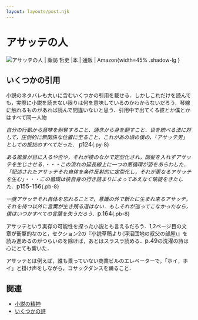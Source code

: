 ```yaml
---
layout: layouts/post.njk
---
```


# アサッテの人

<span class="marginnote img-holder pb-10" >![アサッテの人 | 諏訪 哲史 |本 | 通販 | Amazon](https://m.media-amazon.com/images/I/41sddK+jkvL.jpg){width=45% .shadow-lg }</span>

## いくつかの引用

小説のネタバレも大いに含むいくつかの引用を載せる．しかしこれだけを読んでも，実際に小説を読まない限りは何を意味しているのかわからないだろう．琴線に触れるものがあれば読んで間違いないと思う．<sidenote-number></sidenote-number><sidenote>引用中で出てくる彼とか僕とかはすべて同一人物</sidenote>


*自分の行動から意味を剥奪すること．通念から身を翻すこと．世を統べる法に対して，圧倒的に無関係な位置に至ること．これがあの頃の僕の，「アサッテ男」としての抵抗のすべてだった．* <span style="font-size : 16px">p124</span>{.py-8}

*ある風景が目に入るや否や，それが彼のなかで定型化され，間髪を入れずアサッテを生じさせる．・・・この流れの延長線上に一つの悪循環が姿をあらわした．「記述されたアサッテそれ自体を条件反射的に定型化し，それが更なるアサッテを生む」・・・この循環は彼自身の行き詰まりによってあえなく破綻をきたした．*<span style="font-size : 16px">p155-156</span>{.pb-8}

*一度アサッテそれ自体を忘れることで，意識の外で新たに生まれ来るアサッテ，それを待つ以外に言葉が生き残る道はない．もしそれが巡ってこなかったなら，僕はいつかすべての言葉を失うだろう．*<span style="font-size : 16px">p.164</span>{.pb-8}

アサッテという実存の可能性を探った小説とも言えるだろう．1,2ページ目の文章が衝撃的なのと，セクション2の『小説草稿より(浮沼団地の叔父の部屋)』を読み進めるのがつらいのを除けば，あとはスラスラ読める．<span style="font-size : 16px">p.49</span>の洗濯の詩は心にとても響いた．


<div class="hidden">アサッテとは例えば，誰も乗っていない商業ビルのエレベーターで，「ホイ，ホイ」と掛け声をしながら，コサックダンスを踊ること．</div>

## 関連

- [小説の精神](/posts/novel/小説の精神/)
- [いくつかの詩](/posts/いくつかの詩)

